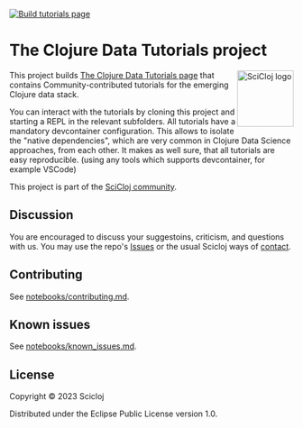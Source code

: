 [![Build tutorials page](https://github.com/scicloj/clojure-data-tutorials/actions/workflows/main.yml/badge.svg)](https://github.com/scicloj/clojure-data-tutorials/actions/workflows/main.yml)

# The Clojure Data Tutorials project

<img src="https://scicloj.github.io/sci-cloj-logo-transparent.png" alt="SciCloj logo" width="100" align="right"/>

This project builds [The Clojure Data Tutorials page](https://scicloj.github.io/clojure-data-tutorials/) that contains
Community-contributed tutorials for the emerging Clojure data stack.

You can interact with the tutorials by cloning this project and starting a REPL in the relevant subfolders.
All tutorials have a mandatory devcontainer configuration. This allows to isolate the "native dependencies",
which are very common in Clojure Data Science approaches, from each other.
It makes as well sure, that all tutorials are easy reproducible. (using any tools which supports devcontainer, for example VSCode)

This project is part of the [SciCloj community](https://scicloj.github.io/docs/community/about/).

## Discussion

You are encouraged to discuss your suggestoins, criticism, and questions with us. You may use the repo's [Issues](https://github.com/scicloj/clojure-data-tutorials/issues) or the usual Scicloj ways of [contact](https://scicloj.github.io/docs/community/contact/).

## Contributing

See [notebooks/contributing.md](notebooks/contributing.md).

## Known issues

See [notebooks/known_issues.md](notebooks/known_issues.md).

## License

Copyright © 2023 Scicloj

Distributed under the Eclipse Public License version 1.0.
